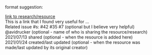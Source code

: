 format suggestion:

[link to research/resource](#)  
This is a link that I found very useful for ...  
Related issue #s: #42 #35 #7 (optional but I believe very helpful)  
@avidrucker (optional - name of who is sharing the resource/research)  
2021/07/13 shared (optional - when the resource is added here)  
2021/01/24 created/last updated (optional - when the resource was made/last updated by its original creator)  
